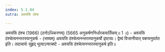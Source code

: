 ```yaml
---
index: 5.1.84
sutra: अवयसि ठंश्च

---
```

अवयसि ठंश्च (1966) (ठनोऽधिकरणम्) (5665 अनुकर्षणनिर्धारकवार्तिकम्॥ 1 ॥) - अवयसि ठंश्चेत्यनन्तरस्यानुकर्षः - (भाष्यम्) अवयसि ठंश्चेत्यनन्तरस्यानुकर्षो द्रष्टव्यः। द्वेष्यं विजानीयात् यबप्यनुवर्तत इति। तदाचार्यः सुहृद् भूत्वाऽन्वाचष्टे - अवयसि ठंश्चेत्यनन्तरस्यानुकर्ष इति॥